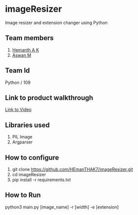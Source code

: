 # imageResizer
Image resizer and extension changer using Python
## Team members
1. <a href="https://github.com/HEmanTHAK7">Hemanth A K<a>
2. <a href="https://github.com/Peacefull1">Aswan M<a>
## Team Id
Python / 109
## Link to product walkthrough
  <a href="https://www.loom.com/share/c380869cead340f9afb14f3fafc70fda">Link to Video</a>
## Libraries used
1. PIL Image
2. Argparser
## How to configure
1. git clone https://github.com/HEmanTHAK7/imageResizer.git
2. cd imageResizer
3. pip install -r requirements.txt
## How to Run
python3 main.py [image_name] -r [width] -e [extension]
